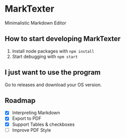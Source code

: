 # MarkTexter
Minimalistic Markdown Editor

## How to start developing MarkTexter

1. Install node packages with `npm install`
2. Start debugging with `npm start`

## I just want to use the program
Go to releases and download your OS version.

## Roadmap
- [x] Interpreting Markdown
- [x] Export to PDF
- [x] Support Tables & checkboxes
- [ ] Improve PDF Style
